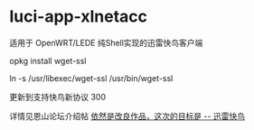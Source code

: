 # luci-app-xlnetacc
适用于 OpenWRT/LEDE 纯Shell实现的迅雷快鸟客户端

opkg install wget-ssl

ln -s /usr/libexec/wget-ssl /usr/bin/wget-ssl

更新到支持快鸟新协议 300

详情见恩山论坛介绍帖 [依然是改良作品，这次的目标是 -- 迅雷快鸟](http://www.right.com.cn/forum/thread-267641-1-1.html)
